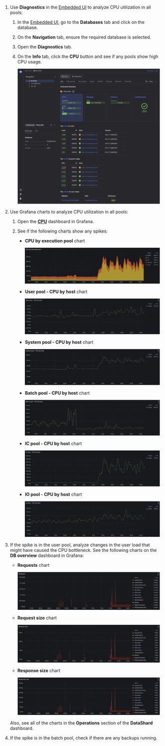 1. Use **Diagnostics** in the [Embedded UI](../../../../reference/embedded-ui/index.md) to analyze CPU utilization in all pools:

    1. In the [Embedded UI](../../../../reference/embedded-ui/index.md), go to the **Databases** tab and click on the database.

    1. On the **Navigation** tab, ensure the required database is selected.

    1. Open the **Diagnostics** tab.

    1. On the **Info** tab, click the **CPU** button and see if any pools show high CPU usage.

        ![](../_assets/embedded-ui-cpu-system-pool.png)

1. Use Grafana charts to analyze CPU utilization in all pools:

    1. Open the **[CPU](../../../../reference/observability/metrics/grafana-dashboards.md#cpu)** dashboard in Grafana.

    1. See if the following charts show any spikes:

        - **CPU by execution pool** chart

            ![](../_assets/cpu-by-pool.png)

        - **User pool - CPU by host** chart

            ![](../_assets/cpu-user-pool.png)

        - **System pool - CPU by host** chart

            ![](../_assets/cpu-system-pool.png)

        - **Batch pool - CPU by host** chart

            ![](../_assets/cpu-batch-pool.png)

        - **IC pool - CPU by host** chart

            ![](../_assets/cpu-ic-pool.png)

        - **IO pool - CPU by host** chart

            ![](../_assets/cpu-io-pool.png)

1. If the spike is in the user pool, analyze changes in the user load that might have caused the CPU bottleneck. See the following charts on the **DB overview** dashboard in Grafana:

    - **Requests** chart

        ![](../_assets/requests.png)

    - **Request size** chart

        ![](../_assets/request-size.png)

    - **Response size** chart

        ![](../_assets/response-size.png)

    Also, see all of the charts in the **Operations** section of the **DataShard** dashboard.

2. If the spike is in the batch pool, check if there are any backups running.
